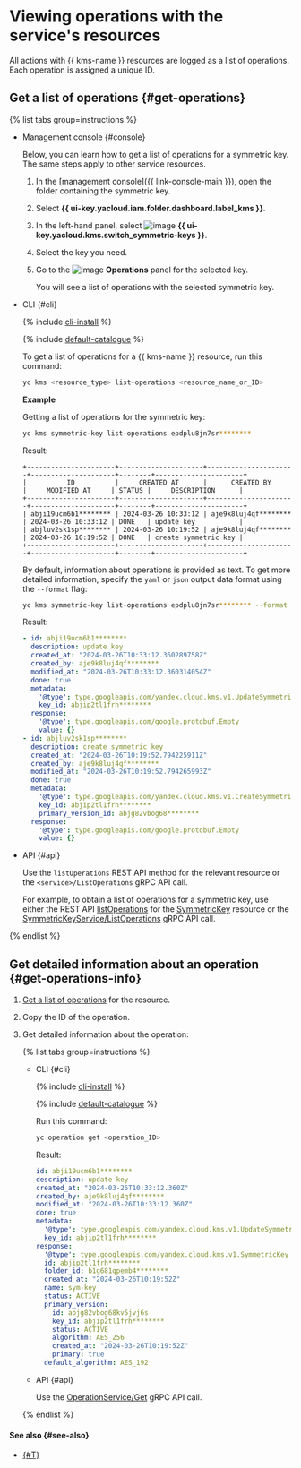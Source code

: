 # Viewing operations with the service's resources

All actions with {{ kms-name }} resources are logged as a list of operations. Each operation is assigned a unique ID.

## Get a list of operations {#get-operations}

{% list tabs group=instructions %}

- Management console {#console}

   Below, you can learn how to get a list of operations for a symmetric key. The same steps apply to other service resources.

   1. In the [management console]({{ link-console-main }}), open the folder containing the symmetric key.
   1. Select **{{ ui-key.yacloud.iam.folder.dashboard.label_kms }}**.
   1. In the left-hand panel, select ![image](../../_assets/console-icons/key.svg) **{{ ui-key.yacloud.kms.switch_symmetric-keys }}**.
   1. Select the key you need.
   1. Go to the ![image](../../_assets/console-icons/list-check.svg) **Operations** panel for the selected key.

      You will see a list of operations with the selected symmetric key.

- CLI {#cli}

   {% include [cli-install](../../_includes/cli-install.md) %}

   {% include [default-catalogue](../../_includes/default-catalogue.md) %}

   To get a list of operations for a {{ kms-name }} resource, run this command:

   ```bash
   yc kms <resource_type> list-operations <resource_name_or_ID>
   ```

   **Example**

   Getting a list of operations for the symmetric key:

   ```bash
   yc kms symmetric-key list-operations epdplu8jn7sr********
   ```

   Result:

   ```text
   +----------------------+---------------------+----------------------+---------------------+--------+----------------------+
   |          ID          |     CREATED AT      |      CREATED BY      |     MODIFIED AT     | STATUS |     DESCRIPTION      |
   +----------------------+---------------------+----------------------+---------------------+--------+----------------------+
   | abji19ucm6b1******** | 2024-03-26 10:33:12 | aje9k8luj4qf******** | 2024-03-26 10:33:12 | DONE   | update key           |
   | abjluv2sk1sp******** | 2024-03-26 10:19:52 | aje9k8luj4qf******** | 2024-03-26 10:19:52 | DONE   | create symmetric key |
   +----------------------+---------------------+----------------------+---------------------+--------+----------------------+
   ```

   By default, information about operations is provided as text. To get more detailed information, specify the `yaml` or `json` output data format using the `--format` flag:

   ```bash
   yc kms symmetric-key list-operations epdplu8jn7sr******** --format yaml
   ```

   Result:

   ```yaml
   - id: abji19ucm6b1********
     description: update key
     created_at: "2024-03-26T10:33:12.360289758Z"
     created_by: aje9k8luj4qf********
     modified_at: "2024-03-26T10:33:12.360314054Z"
     done: true
     metadata:
       '@type': type.googleapis.com/yandex.cloud.kms.v1.UpdateSymmetricKeyMetadata
       key_id: abjip2tl1frh********
     response:
       '@type': type.googleapis.com/google.protobuf.Empty
       value: {}
   - id: abjluv2sk1sp********
     description: create symmetric key
     created_at: "2024-03-26T10:19:52.794225911Z"
     created_by: aje9k8luj4qf********
     modified_at: "2024-03-26T10:19:52.794265993Z"
     done: true
     metadata:
       '@type': type.googleapis.com/yandex.cloud.kms.v1.CreateSymmetricKeyMetadata
       key_id: abjip2tl1frh********
       primary_version_id: abjg82vbog68********
     response:
       '@type': type.googleapis.com/google.protobuf.Empty
       value: {}
   ```

- API {#api}

   Use the `listOperations` REST API method for the relevant resource or the `<service>/ListOperations` gRPC API call.

   For example, to obtain a list of operations for a symmetric key, use either the REST API [listOperations](../api-ref/SymmetricKey/listOperations.md) for the [SymmetricKey](../api-ref/SymmetricKey/index.md) resource or the [SymmetricKeyService/ListOperations](../api-ref/grpc/symmetric_key_service.md#ListOperations) gRPC API call.

{% endlist %}

## Get detailed information about an operation {#get-operations-info}

1. [Get a list of operations](#get-operations) for the resource.
1. Copy the ID of the operation.
1. Get detailed information about the operation:

   {% list tabs group=instructions %}

   - CLI {#cli}

      {% include [cli-install](../../_includes/cli-install.md) %}

      {% include [default-catalogue](../../_includes/default-catalogue.md) %}

      Run this command:

      ```bash
      yc operation get <operation_ID>
      ```

      Result:

      ```yaml
      id: abji19ucm6b1********
      description: update key
      created_at: "2024-03-26T10:33:12.360Z"
      created_by: aje9k8luj4qf********
      modified_at: "2024-03-26T10:33:12.360Z"
      done: true
      metadata:
        '@type': type.googleapis.com/yandex.cloud.kms.v1.UpdateSymmetricKeyMetadata
        key_id: abjip2tl1frh********
      response:
        '@type': type.googleapis.com/yandex.cloud.kms.v1.SymmetricKey
        id: abjip2tl1frh********
        folder_id: b1g681qpemb4********
        created_at: "2024-03-26T10:19:52Z"
        name: sym-key
        status: ACTIVE
        primary_version:
          id: abjg82vbog68kv5jvj6s
          key_id: abjip2tl1frh********
          status: ACTIVE
          algorithm: AES_256
          created_at: "2024-03-26T10:19:52Z"
          primary: true
        default_algorithm: AES_192
      ```

   - API {#api}

      Use the [OperationService/Get](../api-ref/grpc/operation_service.md#Get) gRPC API call.

   {% endlist %}

#### See also {#see-also}

* [{#T}](../../api-design-guide/concepts/about-async.md)
